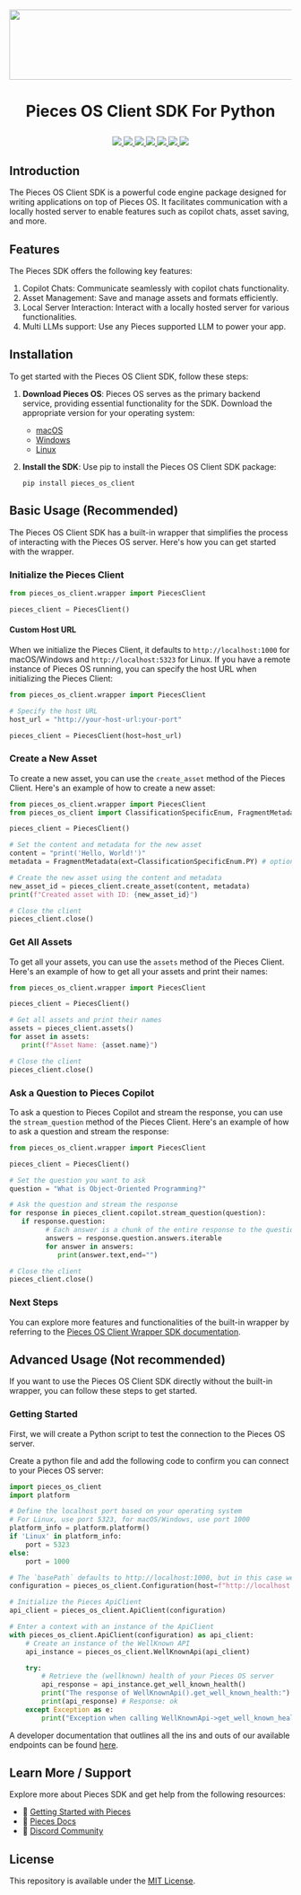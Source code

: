 <h1 align="center">
    <b>
        <a href="https://pieces.app">
            <picture>
                <source srcset="./assets/Logo-light-theme.png" media="(prefers-color-scheme: light)">
                <source srcset="./assets/Logo-dark-theme.png" media="(prefers-color-scheme: dark)">
                <img src="./assets/Logo-dark-theme.png" height="125" width="600" />
            </picture>
        </a><br>
    </b>
</h1>

# <p align="center"> Pieces OS Client SDK For Python
   <p align="center">
      <a href="https://github.com/pieces-app/pieces-os-client-sdk-for-python/graphs/contributors" alt="GitHub contributors">
         <img src="https://img.shields.io/github/contributors/pieces-app/pieces-os-client-sdk-for-python.svg" />
      </a>
      <a href="https://github.com/pieces-app/pieces-os-client-sdk-for-python/issues" alt="GitHub issues by-label">
         <img src="https://img.shields.io/github/issues/pieces-app/pieces-os-client-sdk-for-python" />
      </a>
      <a href="https://discord.gg/getpieces" alt="Discord">
         <img src="https://img.shields.io/badge/Discord-@layer5.svg?color=7389D8&label&logo=discord&logoColor=ffffff" />
      </a>
      <a href="https://twitter.com/getpieces" alt="Twitter Follow">
         <img src="https://img.shields.io/twitter/follow/pieces.svg?label=Follow" />
      </a>
      <a href="https://github.com/pieces-app/pieces-os-client-sdk-for-python/blob/main/LICENSE" alt="License">
         <img src="https://img.shields.io/github/license/pieces-app/pieces-os-client-sdk-for-python.svg" />
      </a>
      <a href="https://pypi.org/project/pieces_os_client" >
         <img src="https://badge.fury.io/py/pieces-os-client.svg" />
      </a>
      <a href="https://pepy.tech/project/pieces_os_client" >
         <img src="https://static.pepy.tech/badge/pieces_os_client" />
      </a>
   </p>
</p>


## Introduction

The Pieces OS Client SDK is a powerful code engine package designed for writing applications on top of Pieces OS. It facilitates communication with a locally hosted server to enable features such as copilot chats, asset saving, and more.

## Features
The Pieces SDK offers the following key features:

1. Copilot Chats: Communicate seamlessly with copilot chats functionality.
2. Asset Management: Save and manage assets and formats efficiently.
3. Local Server Interaction: Interact with a locally hosted server for various functionalities.
4. Multi LLMs support: Use any Pieces supported LLM to power your app.

## Installation

To get started with the Pieces OS Client SDK, follow these steps:

1. **Download Pieces OS**: Pieces OS serves as the primary backend service, providing essential functionality for the SDK. Download the appropriate version for your operating system:
   - [macOS](https://docs.pieces.app/installation-getting-started/macos) 
   - [Windows](https://docs.pieces.app/installation-getting-started/windows) 
   - [Linux](https://docs.pieces.app/installation-getting-started/linux)

2. **Install the SDK**: Use pip to install the Pieces OS Client SDK package:
   ```shell
   pip install pieces_os_client
   ```

## Basic Usage (Recommended)

The Pieces OS Client SDK has a built-in wrapper that simplifies the process of interacting with the Pieces OS server. Here's how you can get started with the wrapper.

### Initialize the Pieces Client

```python
from pieces_os_client.wrapper import PiecesClient

pieces_client = PiecesClient()
```

#### Custom Host URL

When we initialize the Pieces Client, it defaults to `http://localhost:1000` for macOS/Windows and `http://localhost:5323` for Linux. If you have a remote instance of Pieces OS running, you can specify the host URL when initializing the Pieces Client:

```python
from pieces_os_client.wrapper import PiecesClient

# Specify the host URL
host_url = "http://your-host-url:your-port"

pieces_client = PiecesClient(host=host_url)
```

### Create a New Asset

To create a new asset, you can use the `create_asset` method of the Pieces Client. Here's an example of how to create a new asset:

```python
from pieces_os_client.wrapper import PiecesClient
from pieces_os_client import ClassificationSpecificEnum, FragmentMetadata

pieces_client = PiecesClient()

# Set the content and metadata for the new asset
content = "print('Hello, World!')"
metadata = FragmentMetadata(ext=ClassificationSpecificEnum.PY) # optional metadata

# Create the new asset using the content and metadata
new_asset_id = pieces_client.create_asset(content, metadata)
print(f"Created asset with ID: {new_asset_id}")

# Close the client
pieces_client.close()
```

### Get All Assets

To get all your assets, you can use the `assets` method of the Pieces Client. Here's an example of how to get all your assets and print their names:

```python
from pieces_os_client.wrapper import PiecesClient

pieces_client = PiecesClient()

# Get all assets and print their names
assets = pieces_client.assets()
for asset in assets:
   print(f"Asset Name: {asset.name}")

# Close the client
pieces_client.close()
```

### Ask a Question to Pieces Copilot

To ask a question to Pieces Copilot and stream the response, you can use the `stream_question` method of the Pieces Client. Here's an example of how to ask a question and stream the response:

```python
from pieces_os_client.wrapper import PiecesClient

pieces_client = PiecesClient()

# Set the question you want to ask
question = "What is Object-Oriented Programming?"

# Ask the question and stream the response
for response in pieces_client.copilot.stream_question(question):
   if response.question:
         # Each answer is a chunk of the entire response to the question
         answers = response.question.answers.iterable
         for answer in answers:
            print(answer.text,end="")

# Close the client
pieces_client.close()
```

### Next Steps

You can explore more features and functionalities of the built-in wrapper by referring to the [Pieces OS Client Wrapper SDK documentation](https://docs.pieces.app/build/sdks/python).

## Advanced Usage (Not recommended)

If you want to use the Pieces OS Client SDK directly without the built-in wrapper, you can follow these steps to get started.

### Getting Started

First, we will create a Python script to test the connection to the Pieces OS server.

Create a python file and add the following code to confirm you can connect to your Pieces OS server:

```python
import pieces_os_client
import platform

# Define the localhost port based on your operating system
# For Linux, use port 5323, for macOS/Windows, use port 1000
platform_info = platform.platform()
if 'Linux' in platform_info:
    port = 5323
else:
    port = 1000

# The `basePath` defaults to http://localhost:1000, but in this case we are checking the operating system to correctly set the port
configuration = pieces_os_client.Configuration(host=f"http://localhost:{port}")

# Initialize the Pieces ApiClient
api_client = pieces_os_client.ApiClient(configuration)

# Enter a context with an instance of the ApiClient
with pieces_os_client.ApiClient(configuration) as api_client:
    # Create an instance of the WellKnown API
    api_instance = pieces_os_client.WellKnownApi(api_client)

    try:
        # Retrieve the (wellknown) health of your Pieces OS server
        api_response = api_instance.get_well_known_health()
        print("The response of WellKnownApi().get_well_known_health:")
        print(api_response) # Response: ok
    except Exception as e:
        print("Exception when calling WellKnownApi->get_well_known_health: %s\n" % e)
```

A developer documentation that outlines all the ins and outs of our available endpoints can be found [here](https://docs.pieces.app/build/reference/python/).

## Learn More / Support
Explore more about Pieces SDK and get help from the following resources:

- 🚀 [Getting Started with Pieces](https://docs.pieces.app/installation-getting-started/what-am-i-installing)
- 📜 [Pieces Docs](https://docs.pieces.app/build)
- 💬 [Discord Community](https://discord.gg/getpieces)

## License

This repository is available under the [MIT License](./LICENSE).



